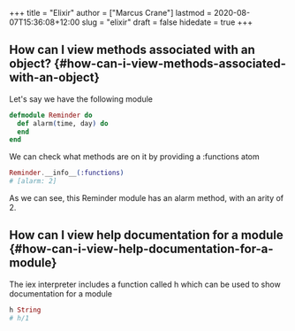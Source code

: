 +++
title = "Elixir"
author = ["Marcus Crane"]
lastmod = 2020-08-07T15:36:08+12:00
slug = "elixir"
draft = false
hidedate = true
+++

## How can I view methods associated with an object? {#how-can-i-view-methods-associated-with-an-object}

Let's say we have the following module

```elixir
defmodule Reminder do
  def alarm(time, day) do
  end
end
```

We can check what methods are on it by providing a :functions atom

```elixir
Reminder.__info__(:functions)
# [alarm: 2]
```

As we can see, this Reminder module has an alarm method, with an arity of 2.


## How can I view help documentation for a module {#how-can-i-view-help-documentation-for-a-module}

The iex interpreter includes a function called h which can be used to show documentation for a module

```elixir
h String
# h/1
```

